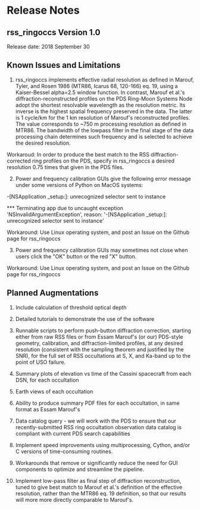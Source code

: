 # Release Notes #

## rss_ringoccs Version 1.0 ##

Release date: 2018 September 30

## Known Issues and Limitations ##
1. rss_ringoccs implements effective radial resolution as defined in Marouf, Tyler, and Rosen 1986 (MTR86, Icarus 68, 120-166) eq. 19, using a Kaiser-Bessel alpha=2.5 window function. In contrast, Marouf et al.'s diffraction-reconstructed profiles on the PDS Ring-Moon Systems Node adopt the shortest resolvable wavelength as the
resolution metric. Its inverse is the
highest spatial frequency preserved in the data. The latter is 1 cycle/km for the 1 km
resolution of Marouf's reconstructed profiles. The value corresponds to ~750 m
processing resolution as defined in MTR86. The bandwidth of the lowpass filter in the final stage of the data processing chain determines such frequency and is selected to achieve the desired resolution.

Workaroud: In order to produce the best match to the RSS diffraction-corrected ring profiles on the PDS, specify in rss_ringoccs a desired resolution 0.75 times that given in the PDS files.

2. Power and frequency calibration GUIs give the following error message under some versions of Python on MacOS systems:

-[NSApplication _setup:]: unrecognized selector sent to instance

*** Terminating app due to uncaught exception 'NSInvalidArgumentException', reason: '-[NSApplication _setup:]: unrecognized selector sent to instance'

Workaround: Use Linux operating system, and post an Issue on the Github page for rss_ringoccs

3. Power and frequency calibration GUIs may sometimes not close when users click the "OK" button or the red "X" button.

Workaround: Use Linux operating system, and post an Issue on the Github page for rss_ringoccs

## Planned Augmentations ##

1. Include calculation of threshold optical depth

2. Detailed tutorials to demonstrate the use of the software

3. Runnable scripts to perform push-button diffraction correction, starting either from raw RSS files or from Essam Marouf's (or our) PDS-style geometry, calibration, and diffraction-limited profiles, at any desired resolution (consistent with the sampling theorem and justified by the SNR), for the full set of RSS occultations at S, X, and Ka-band up to the point of USO failure.

4. Summary plots of elevation vs time of the Cassini spacecraft from each DSN, for each occultation

5. Earth views of each occultation

6. Ability to produce summary PDF files for each occultation, in same format as Essam Marouf's

7. Data catalog query - we will work with the PDS to ensure that our recently-submitted RSS ring occultation observation data catalog is compliant with current PDS search capabilities

8. Implement speed improvements using multiprocessing, Cython, and/or C versions of time-consuming routines.

9. Workarounds that remove or significantly reduce the need for GUI components to optimize and streamline the pipeline.

10. Implement low-pass filter as final step of diffraction reconstruction, tuned to give best match to Marouf et al.'s definition of the effective resolution, rather than the MTR86 eq. 19 definition, so that our results will more more directly comparable to Marouf's.
